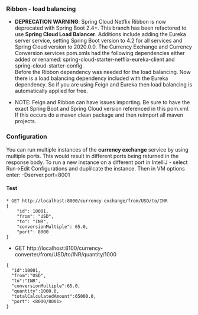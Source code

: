 ### Ribbon - load balancing

* **DEPRECATION WARNING**: Spring Cloud Netflix Ribbon is now deprecated with Spring Boot 2.4+.  This branch has been refactored to use **Spring Cloud Load Balancer**.  Additions include adding the Eureka server service, setting Spring Boot version to 4.2 for all services and Spring Cloud version to 2020.0.0.  The Currency Exchange and Currency Conversion services pom.xmls had the following dependencies either added or renamed:  spring-cloud-starter-netflix-eureka-client and spring-cloud-starter-config.  
    Before the Ribbon dependency was needed for the load balancing.  Now there is a load 
    balancing dependency included with the Eureka dependency.  So if you are using Feign and 
    Eureka then load balancing is automatically applied for free.

* NOTE: Feign and Ribbon can have issues importing.  Be sure to have the exact Spring Boot and Spring Cloud version referenced in this pom.xml.  If this occurs do a maven clean package and then reimport all maven projects.

### Configuration

You can run multiple instances of the **currency exchange** service by using multiple ports. This would result in different ports being returned in the response body. To run a new instance on a different port in IntelliJ - select Run->Edit Configurations and duplilcate the instance. Then in VM options enter: -Dserver.port=8001

#### Test
```
* GET http://localhost:8000/currency-exchange/from/USD/to/INR
{
    "id": 10001,
    "from": "USD",
    "to": "INR",
    "conversionMultiple": 65.0,
    "port": 8000
}
```

* GET http://localhost:8100/currency-converter/from/USD/to/INR/quantity/1000

```
{
  "id":10001,
  "from":"USD",
  "to":"INR",
  "conversionMultiple":65.0,
  "quantity":1000.0,
  "totalCalculatedAmount":65000.0,
  "port": <8000/8001>
}
```
